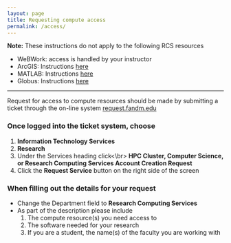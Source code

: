 ```yaml
---
layout: page
title: Requesting compute access 
permalink: /access/
---
```


**Note:** These instructions do not apply to the following RCS resources
- WeBWork: access is handled by your instructor
- ArcGIS: Instructions [here]()
- MATLAB: Instructions [here]()
- Globus: Instructions [here]()

---

Request for access to compute resources should be made by
submitting a ticket through the on-line system [request.fandm.edu](https://request.fandm.edu)

### Once logged into the ticket system, choose
1. **Information Technology Services**
2. **Research**
3. Under the Services heading click<\br>
   **HPC Cluster, Computer Science, or Research Computing Services Account Creation Request**
4. Click the **Request Service** button on the right side of the screen

### When filling out the details for your request
- Change the Department field to **Research Computing Services**
- As part of the description please include
  1. The compute resource(s) you need access to
  2. The software needed for your research
  3. If you are a student, the name(s) of the faculty you are working with